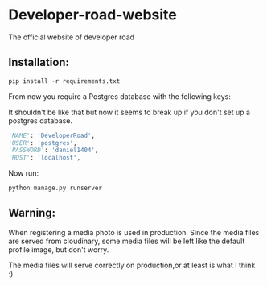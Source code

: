 # Developer-road-website

The official website of developer road

## Installation:

```python
pip install -r requirements.txt
```

From now you require a Postgres database with the following keys:

It shouldn't be like that but now it seems to break up if you don't set up a postgres database.

```python
'NAME': 'DeveloperRoad',
'USER': 'postgres',
'PASSWORD': 'daniel1404',
'HOST': 'localhost',
```

Now run:

```python
python manage.py runserver
```

## Warning:

When registering a media photo is used in production.
Since the media files are served from cloudinary, some media files will be left like the default profile image, but don't worry.

The media files will serve correctly on production,or at least is what I think :).